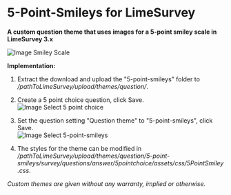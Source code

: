 # 5-Point-Smileys for LimeSurvey
**A custom question theme that uses images for a 5-point smiley scale in LimeSurvey 3.x**

![Image Smiley Scale](/5-point-smileys/survey/questions/answer/5pointchoice/assets/images/5-point-smileys-1.png)

**Implementation:**

1) Extract the download and upload the "5-point-smileys" folder to */pathToLimeSurvey/upload/themes/question/*.

2) Create a 5 point choice question, click Save.  
![Image Select 5 point choice](/5-point-smileys/survey/questions/answer/5pointchoice/assets/images/5-point-smileys-2.png)

3) Set the question setting "Question theme" to "5-point-smileys", click Save.  
![Image Select 5-point-smileys](/5-point-smileys/survey/questions/answer/5pointchoice/assets/images/5-point-smileys-3.png)

4) The styles for the theme can be modified in */pathToLimeSurvey/upload/themes/question/5-point-smileys/survey/questions/answer/5pointchoice/assets/css/5PointSmiley.css*.
    
    
    
*Custom themes are given without any warranty, implied or otherwise.*
